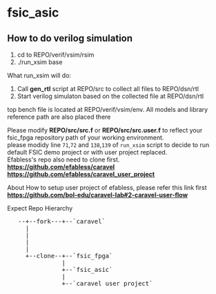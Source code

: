 # fsic_asic

## How to do verilog simulation
   1. cd to REPO/verif/vsim/rsim
   2. ./run_xsim base

   What run_xsim will do:
   1. Call **gen_rtl** script at REPO/src to collect all files to REPO/dsn/rtl
   2. Start verilog simulaton based on the collected file at REPO/dsn/rtl

   top bench file is located at REPO/verif/vsim/env.  All models and library reference path are also placed there

   Please modify **REPO/src/src.f** or **REPO/src/src.user.f** to reflect your fsic_fpga repository path of your working environment.     
   please modidy line `71`,`72` and `138`,`139` of `run_xsim` script to decide to run default FSIC demo project or with user project replaced.  
   Efabless's repo also need to clone first.  
   **https://github.com/efabless/caravel**  
   **https://github.com/efabless/caravel_user_project**  

   About How to setup user project of efabless, please refer this link first
   **https://github.com/bol-edu/caravel-lab#2-caravel-user-flow**  

   Expect Repo Hierarchy  
   <pre>
   --+--fork---+--`caravel`  
     |  
     |  
     |  
     |  
     +--clone--+--`fsic_fpga`  
               |  
               +--`fsic_asic`  
               |  
               +--`caravel_user_project`  
</pre>
